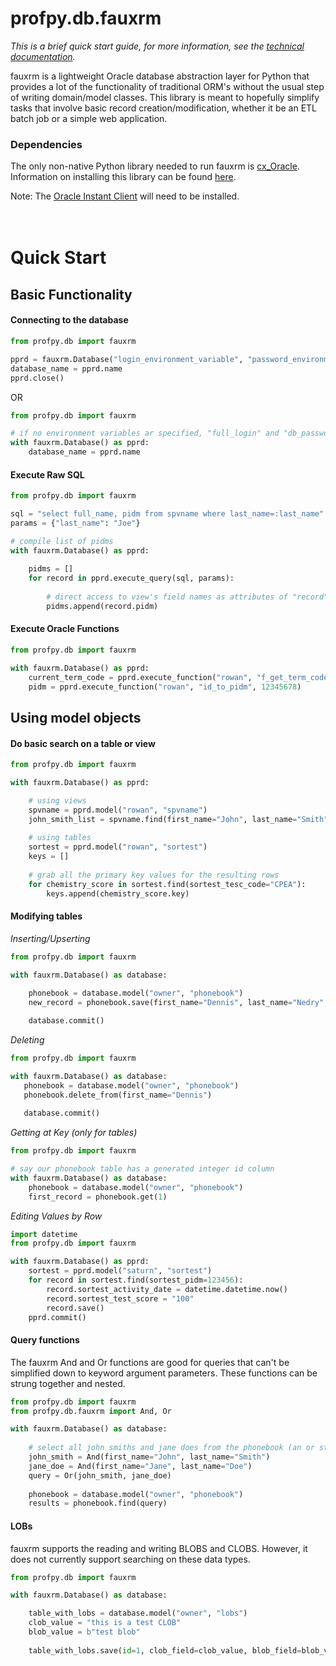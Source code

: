 # profpy.db.fauxrm
<i>This is a brief quick start guide, for more information, see the [technical documentation](./documentation/).</i>


fauxrm is a lightweight Oracle database abstraction layer for Python that provides a lot of the
functionality of traditional ORM's without the usual step of writing domain/model classes.
This library is meant to hopefully simplify tasks that involve basic record creation/modification,
whether it be an ETL batch job or a simple web application.

### Dependencies
The only non-native Python library needed to run fauxrm is [cx_Oracle](https://oracle.github.io/python-cx_Oracle/).
Information on installing this library can be found [here](http://cx-oracle.readthedocs.io/en/latest/installation.html).

Note: The [Oracle Instant Client](http://www.oracle.com/technetwork/database/database-technologies/instant-client/overview/index.html)
will need to be installed.<br><br><br>

# Quick Start
## Basic Functionality
#### Connecting to the database
```python
from profpy.db import fauxrm

pprd = fauxrm.Database("login_environment_variable", "password_environment_variable")
database_name = pprd.name  
pprd.close()

```
OR
```python
from profpy.db import fauxrm

# if no environment variables ar specified, "full_login" and "db_password" are used
with fauxrm.Database() as pprd:
    database_name = pprd.name
```

#### Execute Raw SQL
```python
from profpy.db import fauxrm

sql = "select full_name, pidm from spvname where last_name=:last_name"
params = {"last_name": "Joe"}

# compile list of pidms
with fauxrm.Database() as pprd:
    
    pidms = []
    for record in pprd.execute_query(sql, params):
    
        # direct access to view's field names as attributes of "record"
        pidms.append(record.pidm)
```

#### Execute Oracle Functions
```python
from profpy.db import fauxrm

with fauxrm.Database() as pprd:
    current_term_code = pprd.execute_function("rowan", "f_get_term_code")
    pidm = pprd.execute_function("rowan", "id_to_pidm", 12345678)
```

## Using model objects 
#### Do basic search on a table or view
```python
from profpy.db import fauxrm

with fauxrm.Database() as pprd:

    # using views
    spvname = pprd.model("rowan", "spvname")
    john_smith_list = spvname.find(first_name="John", last_name="Smith")
    
    # using tables
    sortest = pprd.model("rowan", "sortest")
    keys = []
    
    # grab all the primary key values for the resulting rows
    for chemistry_score in sortest.find(sortest_tesc_code="CPEA"):
        keys.append(chemistry_score.key)
```

#### Modifying tables

*Inserting/Upserting*
```python
from profpy.db import fauxrm

with fauxrm.Database() as database:
    
    phonebook = database.model("owner", "phonebook")
    new_record = phonebook.save(first_name="Dennis", last_name="Nedry", phone_number="555-555-5555")

    database.commit()
```

*Deleting*
```python
from profpy.db import fauxrm

with fauxrm.Database() as database:
   phonebook = database.model("owner", "phonebook")
   phonebook.delete_from(first_name="Dennis")
   
   database.commit() 
```

*Getting at Key (only for tables)*
```python
from profpy.db import fauxrm

# say our phonebook table has a generated integer id column
with fauxrm.Database() as database:
    phonebook = database.model("owner", "phonebook")
    first_record = phonebook.get(1)
```

*Editing Values by Row*
```python
import datetime
from profpy.db import fauxrm

with fauxrm.Database() as pprd:
    sortest = pprd.model("saturn", "sortest")
    for record in sortest.find(sortest_pidm=123456):
        record.sortest_activity_date = datetime.datetime.now()
        record.sortest_test_score = "100"
        record.save()
    pprd.commit()
```

#### Query functions
The fauxrm And and Or functions are good for queries that can't be simplified down to keyword argument parameters. These
functions can be strung together and nested. 
```python
from profpy.db import fauxrm
from profpy.db.fauxrm import And, Or

with fauxrm.Database() as database:
    
    # select all john smiths and jane does from the phonebook (an or statement)
    john_smith = And(first_name="John", last_name="Smith")
    jane_doe = And(first_name="Jane", last_name="Doe")
    query = Or(john_smith, jane_doe)
    
    phonebook = database.model("owner", "phonebook")
    results = phonebook.find(query)
```

#### LOBs
fauxrm supports the reading and writing BLOBS and CLOBS. However, it does not currently support searching on these data types.
```python
from profpy.db import fauxrm

with fauxrm.Database() as database:

    table_with_lobs = database.model("owner", "lobs")
    clob_value = "this is a test CLOB"
    blob_value = b"test blob"
    
    table_with_lobs.save(id=1, clob_field=clob_value, blob_field=blob_value)
```

